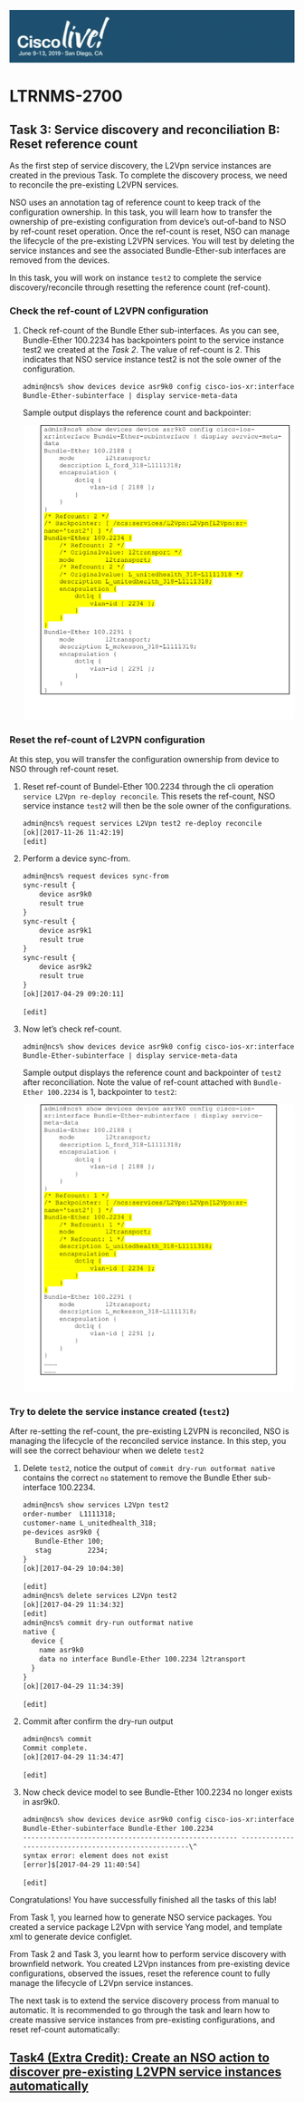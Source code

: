 ![](./media/media/image2.png)

LTRNMS-2700
===========

Task 3: Service discovery and reconciliation B: Reset reference count
-------------------------------------------------------------

As the first step of service discovery, the L2Vpn service instances are
created in the previous Task. To complete the discovery process, we need
to reconcile the pre-existing L2VPN services.

NSO uses an annotation tag of reference count to keep track of the
configuration ownership. In this task, you will learn how to transfer
the ownership of pre-existing configuration from device’s out-of-band to
NSO by ref-count reset operation. Once the ref-count is reset, NSO can
manage the lifecycle of the pre-existing L2VPN services. You will test
by deleting the service instances and see the associated
Bundle-Ether-sub interfaces are removed from the devices.

In this task, you will work on instance `test2` to complete the service
discovery/reconcile through resetting the reference count (ref-count).

### Check the ref-count of L2VPN configuration

1.  Check ref-count of the Bundle Ether sub-interfaces. As you can see,
    Bundle-Ether 100.2234 has backpointers point to the service instance
    test2 we created at the *Task 2*. The value of ref-count
    is 2. This indicates that NSO service instance test2 is not the sole
    owner of the configuration.

	```
	admin@ncs% show devices device asr9k0 config cisco-ios-xr:interface Bundle-Ether-subinterface | display service-meta-data
	```
	Sample output displays the reference count and backpointer:
	
	![](./media/media/refcount1.png)
	
### Reset the ref-count of L2VPN configuration

At this step, you will transfer the configuration ownership from device
to NSO through ref-count reset.

1.  Reset ref-count of Bundel-Ether 100.2234 through the cli operation
    `service L2Vpn re-deploy reconcile`. This resets the ref-count, NSO service instance `test2` will then be the sole owner of the
    configurations.

	```
	admin@ncs% request services L2Vpn test2 re-deploy reconcile
	[ok][2017-11-26 11:42:19]
  	[edit]
	```
  

1. Perform a device sync-from.
	```
	admin@ncs% request devices sync-from
	sync-result {
    	device asr9k0
    	result true
	}
	sync-result {
    	device asr9k1
    	result true
	}
	sync-result {
    	device asr9k2
    	result true
	}
	[ok][2017-04-29 09:20:11]

	[edit]

	```

1.  Now let’s check ref-count. 
	
	```
	admin@ncs% show devices device asr9k0 config cisco-ios-xr:interface Bundle-Ether-subinterface | display service-meta-data
	```
	Sample output displays the reference count and backpointer of `test2` after reconciliation. Note the value of ref-count attached
    with `Bundle-Ether 100.2234` is 1, backpointer to `test2`:
	
	![](./media/media/refcount2.png)
  

### Try to delete the service instance created (`test2`)

After re-setting the ref-count, the pre-existing L2VPN is reconciled,
NSO is managing the lifecycle of the reconciled service instance. In
this step, you will see the correct behaviour when we delete `test2`

1.  Delete `test2`, notice the output of `commit dry-run outformat native`
    contains the correct `no` statement to remove the Bundle Ether
    sub-interface 100.2234.
    
    ```
    admin@ncs% show services L2Vpn test2
    order-number  L1111318;
    customer-name L_unitedhealth_318;
    pe-devices asr9k0 {
       Bundle-Ether 100;
       stag         2234;
    }
    [ok][2017-04-29 10:04:30]
    
    [edit]
    admin@ncs% delete services L2Vpn test2
    [ok][2017-04-29 11:34:32]
    [edit]
    admin@ncs% commit dry-run outformat native
    native {
      device {
        name asr9k0
        data no interface Bundle-Ether 100.2234 l2transport
      }
    }
    [ok][2017-04-29 11:34:39]
    
    [edit]
    ```

1. Commit after confirm the dry-run output
   
   ```
   admin@ncs% commit
   Commit complete.
   [ok][2017-04-29 11:34:47]
  
   [edit] 
   ```

1. Now check device model to see Bundle-Ether 100.2234 no longer exists in asr9k0.
   
   ```
   admin@ncs% show devices device asr9k0 config cisco-ios-xr:interface Bundle-Ether-subinterface Bundle-Ether 100.2234
   ----------------------------------------------------- ------------------------------------------------------\^
   syntax error: element does not exist
   [error]$[2017-04-29 11:40:54]
  
   [edit]
   ```

Congratulations! You have successfully finished all the tasks of this
lab!

From Task 1, you learned how to generate NSO service packages. You
created a service package L2Vpn with service Yang model, and template
xml to generate device configlet.

From Task 2 and Task 3, you learnt how to perform service discovery with
brownfield network. You created L2Vpn instances from pre-existing device
configurations, observed the issues, reset the reference count to fully
manage the lifecycle of L2Vpn service instances.

The next task is to extend the service discovery process from manual to
automatic. It is recommended to go through the task and learn how to
create massive service instances from pre-existing configurations, and
reset ref-count automatically:

[Task4 (Extra Credit): Create an NSO action to discover pre-existing L2VPN service instances automatically](https://github.com/weiganghuang/LTRNMS-2700/blob/master/task4.md)
------------------------------
